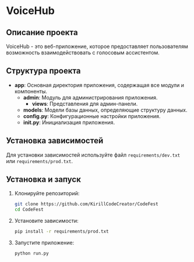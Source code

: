 # VoiceHub

## Описание проекта

VoiceHub - это веб-приложение, которое предоставляет пользователям возможность взаимодействовать с голосовым ассистентом.

## Структура проекта

- **app**: Основная директория приложения, содержащая все модули и компоненты.
  - **admin**: Модуль для администрирования приложения.
    - **views**: Представления для админ-панели.
  - **models**: Модели базы данных, определяющие структуру данных.
  - **config.py**: Конфигурационные настройки приложения.
  - **__init__.py**: Инициализация приложения.

## Установка зависимостей

Для установки зависимостей используйте файл `requirements/dev.txt` или `requirements/prod.txt`.

## Установка и запуск

1. Клонируйте репозиторий:

   ```bash
   git clone https://github.com/KirillCodeCreator/CodeFest
   cd CodeFest
   ```

2. Установите зависимости:

   ```bash
   pip install -r requirements/prod.txt
   ```

3. Запустите приложение:

   ```bash
   python run.py
   ```
